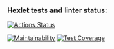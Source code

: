 ### Hexlet tests and linter status:
[![Actions Status](https://github.com/vermoolity/java-project-61/actions/workflows/hexlet-check.yml/badge.svg)](https://github.com/vermoolity/java-project-61/actions)

[![Maintainability](https://api.codeclimate.com/v1/badges/3b7b00cf46c575beb9ff/maintainability)](https://codeclimate.com/github/vermoolity/java-project-61/maintainability)
[![Test Coverage](https://api.codeclimate.com/v1/badges/3b7b00cf46c575beb9ff/test_coverage)](https://codeclimate.com/github/vermoolity/java-project-61/test_coverage)
